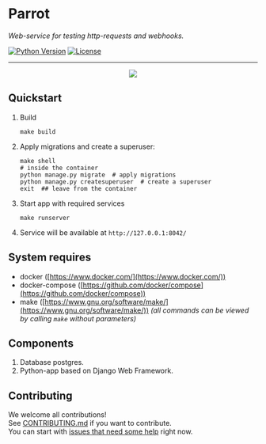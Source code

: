 # Parrot
_Web-service for testing http-requests and webhooks._

[![Python Version](https://img.shields.io/static/v1?label=python&message=3.8&color=blue)]()
[![License](https://img.shields.io/static/v1?label=license&message=Apache+2&color=blue)]()

---

<p align="center">
    <img src="https://github.com/Uma-Tech/parrot/raw/master/static/parrot_icon.png">
</p>

## Quickstart
1. Build
    ```shell script
    make build
    ```

1. Apply migrations and create a superuser:
    ```shell script
    make shell
    # inside the container
    python manage.py migrate  # apply migrations
    python manage.py createsuperuser  # create a superuser
    exit  ## leave from the container
    ```

1. Start app with required services
    ```shell script
    make runserver
    ```

1. Service will be available at `http://127.0.0.1:8042/`


## System requires
* docker ([https://www.docker.com/](https://www.docker.com/))
* docker-compose
    ([https://github.com/docker/compose](https://github.com/docker/compose))
* make
    ([https://www.gnu.org/software/make/](https://www.gnu.org/software/make/))
    _(all commands can be viewed by calling `make` without parameters)_

## Components
1. Database postgres.
1. Python-app based on Django Web Framework.

## Contributing
We welcome all contributions!  
See [CONTRIBUTING.md](CONTRIBUTING.md) if you want to contribute.  
You can start with [issues that need some help](https://github.com/Uma-Tech/parrot/issues)
right now.

